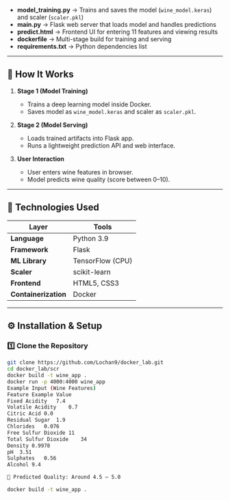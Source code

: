 
- **model_training.py** → Trains and saves the model (`wine_model.keras`) and scaler (`scaler.pkl`)  
- **main.py** → Flask web server that loads model and handles predictions  
- **predict.html** → Frontend UI for entering 11 features and viewing results  
- **dockerfile** → Multi-stage build for training and serving  
- **requirements.txt** → Python dependencies list  

---

## 🧪 How It Works

1. **Stage 1 (Model Training)**  
   - Trains a deep learning model inside Docker.  
   - Saves model as `wine_model.keras` and scaler as `scaler.pkl`.  

2. **Stage 2 (Model Serving)**  
   - Loads trained artifacts into Flask app.  
   - Runs a lightweight prediction API and web interface.

3. **User Interaction**  
   - User enters wine features in browser.  
   - Model predicts wine quality (score between 0–10).  

---

## 🧰 Technologies Used

| Layer | Tools |
|-------|--------|
| **Language** | Python 3.9 |
| **Framework** | Flask |
| **ML Library** | TensorFlow (CPU) |
| **Scaler** | scikit-learn |
| **Frontend** | HTML5, CSS3 |
| **Containerization** | Docker |

---

## ⚙️ Installation & Setup

### 1️⃣ Clone the Repository
```bash
git clone https://github.com/Lochan9/docker_lab.git
cd docker_lab/scr
docker build -t wine_app .
docker run -p 4000:4000 wine_app
Example Input (Wine Features)
Feature	Example Value
Fixed Acidity	7.4
Volatile Acidity	0.7
Citric Acid	0.0
Residual Sugar	1.9
Chlorides	0.076
Free Sulfur Dioxide	11
Total Sulfur Dioxide	34
Density	0.9978
pH	3.51
Sulphates	0.56
Alcohol	9.4

🧮 Predicted Quality: Around 4.5 – 5.0

docker build -t wine_app .
